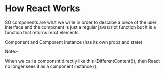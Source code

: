 # How React Works

SO components are what we write in order to describe a piece of the user interface and the component is just a regular javascript function but it is a function that returns react elements.

Component and Component Instance (has its own props and state)

Note:-

When we call a component directly like this (DifferentContent()), then React no longer sees it as a component instance (<DifferentContent/>).
